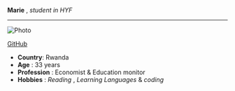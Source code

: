 **Marie** , _student in HYF_

---

![Photo](https://avatars2.githubusercontent.com/u/67207297?s=400&v=4 "Marie")

[GitHub](https://github.com/mariebelyse "Marie, GitHub")

- **Country**: Rwanda
- **Age** : 33 years
- **Profession** : Economist & Education monitor
- **Hobbies** : _Reading_ , _Learning Languages_ & _coding_
